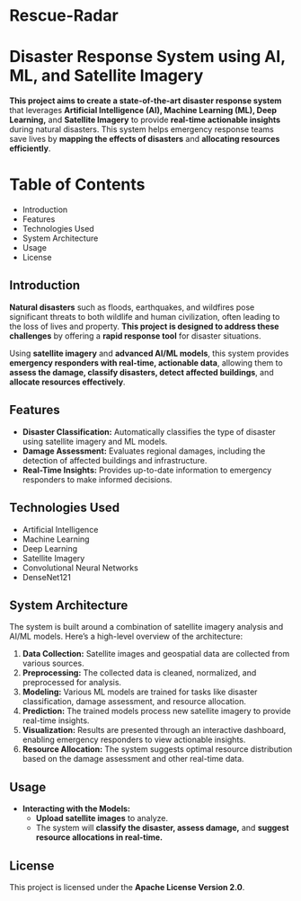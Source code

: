 # Rescue-Radar
# Disaster Response System using AI, ML, and Satellite Imagery

**This project aims to create a state-of-the-art disaster response system** that leverages **Artificial Intelligence (AI), Machine Learning (ML), Deep Learning,** and **Satellite Imagery** to provide **real-time actionable insights** during natural disasters. This system helps emergency response teams save lives by **mapping the effects of disasters** and **allocating resources efficiently**.

# Table of Contents

- Introduction
- Features
- Technologies Used
- System Architecture
- Usage
- License

## Introduction

**Natural disasters** such as floods, earthquakes, and wildfires pose significant threats to both wildlife and human civilization, often leading to the loss of lives and property. **This project is designed to address these challenges** by offering a **rapid response tool** for disaster situations.

Using **satellite imagery** and **advanced AI/ML models**, this system provides **emergency responders with real-time, actionable data**, allowing them to **assess the damage, classify disasters, detect affected buildings**, and **allocate resources effectively**.

## Features

- **Disaster Classification:** Automatically classifies the type of disaster using satellite imagery and ML models.
- **Damage Assessment:** Evaluates regional damages, including the detection of affected buildings and infrastructure.
- **Real-Time Insights:** Provides up-to-date information to emergency responders to make informed decisions.

## Technologies Used

- Artificial Intelligence
- Machine Learning
- Deep Learning
- Satellite Imagery
- Convolutional Neural Networks
- DenseNet121

## System Architecture

The system is built around a combination of satellite imagery analysis and AI/ML models. Here’s a high-level overview of the architecture:

1. **Data Collection:** Satellite images and geospatial data are collected from various sources.
2. **Preprocessing:** The collected data is cleaned, normalized, and preprocessed for analysis.
3. **Modeling:** Various ML models are trained for tasks like disaster classification, damage assessment, and resource allocation.
4. **Prediction:** The trained models process new satellite imagery to provide real-time insights.
5. **Visualization:** Results are presented through an interactive dashboard, enabling emergency responders to view actionable insights.
6. **Resource Allocation:** The system suggests optimal resource distribution based on the damage assessment and other real-time data.

## **Usage**

- **Interacting with the Models:**
   - **Upload satellite images** to analyze.
   - The system will **classify the disaster, assess damage,** and **suggest resource allocations in real-time.**

## **License**

This project is licensed under the **Apache License Version 2.0**.

